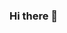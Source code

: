 ### Hi there 👋

<!--
**Zulqarnain32/Zulqarnain32** is a ✨ _special_ ✨ repository because its `README.md` (this file) appears on your GitHub profile.

Here are some ideas to get you started:
[![MasterHead](https://1.bp.blogspot.com/-7A4WynwLsMw/XbBpCXG8fHI/AAAAAAAAMt4/uOa1bpLskYgrwGbllhSu2SDj_Mig8SXJQCLcBGAsYHQ/s1600/2000_600px.gif)
<h1 align="center">Hi 👋, I'm Zulqarnain Chohan</h1>
<h3 align="center">A passionate frontend developer from PAkistan</h3>

<img align="right" alt="Coding" width="400" src = "https://cdn.dribbble.com/users/1162077/screenshots/3848914/programmer.gif">

<p align="left"> <img src="https://komarev.com/ghpvc/?username=zulqarnain32&label=Profile%20views&color=0e75b6&style=flat" alt="zulqarnain32" /> </p>

<p align="left"> <a href="https://twitter.com/zulqarnainchoh5" target="blank"><img src="https://img.shields.io/twitter/follow/zulqarnainchoh5?logo=twitter&style=for-the-badge" alt="zulqarnainchoh5" /></a> </p>

- 🔭 I’m currently working on **Recipe aApp**

- 🌱 I’m currently learning **MERN STACK**

- 👨‍💻 All of my projects are available at [http://zulqarnainbestportfolio.netlify.app](http://zulqarnainbestportfolio.netlify.app)

- 💬 Ask me about **javascript, react and node js**

- 📫 How to reach me **zulqarnainc67@gmail.com**

- ⚡ Fun fact **i think i am funny**

<h3 align="left">Connect with me:</h3>
<p align="left">
<a href="https://twitter.com/zulqarnainchoh5" target="blank"><img align="center" src="https://raw.githubusercontent.com/rahuldkjain/github-profile-readme-generator/master/src/images/icons/Social/twitter.svg" alt="zulqarnainchoh5" height="30" width="40" /></a>
<a href="https://linkedin.com/in/zulqarnan chohan" target="blank"><img align="center" src="https://raw.githubusercontent.com/rahuldkjain/github-profile-readme-generator/master/src/images/icons/Social/linked-in-alt.svg" alt="zulqarnan chohan" height="30" width="40" /></a>
<a href="https://fb.com/zulqarnain chohan" target="blank"><img align="center" src="https://raw.githubusercontent.com/rahuldkjain/github-profile-readme-generator/master/src/images/icons/Social/facebook.svg" alt="zulqarnain chohan" height="30" width="40" /></a>
<a href="https://instagram.com/zulqarnainchohan5" target="blank"><img align="center" src="https://raw.githubusercontent.com/rahuldkjain/github-profile-readme-generator/master/src/images/icons/Social/instagram.svg" alt="zulqarnainchohan5" height="30" width="40" /></a>
<a href="https://www.hackerrank.com/zulqarnain" target="blank"><img align="center" src="https://raw.githubusercontent.com/rahuldkjain/github-profile-readme-generator/master/src/images/icons/Social/hackerrank.svg" alt="zulqarnain" height="30" width="40" /></a>
<a href="https://www.leetcode.com/zulqarnain chohan" target="blank"><img align="center" src="https://raw.githubusercontent.com/rahuldkjain/github-profile-readme-generator/master/src/images/icons/Social/leet-code.svg" alt="zulqarnain chohan" height="30" width="40" /></a>
</p>

<h3 align="left">Languages and Tools:</h3>
<p align="left"> <a href="https://getbootstrap.com" target="_blank" rel="noreferrer"> <img src="https://raw.githubusercontent.com/devicons/devicon/master/icons/bootstrap/bootstrap-plain-wordmark.svg" alt="bootstrap" width="40" height="40"/> </a> <a href="https://www.cprogramming.com/" target="_blank" rel="noreferrer"> <img src="https://raw.githubusercontent.com/devicons/devicon/master/icons/c/c-original.svg" alt="c" width="40" height="40"/> </a> <a href="https://www.w3schools.com/cpp/" target="_blank" rel="noreferrer"> <img src="https://raw.githubusercontent.com/devicons/devicon/master/icons/cplusplus/cplusplus-original.svg" alt="cplusplus" width="40" height="40"/> </a> <a href="https://www.w3schools.com/css/" target="_blank" rel="noreferrer"> <img src="https://raw.githubusercontent.com/devicons/devicon/master/icons/css3/css3-original-wordmark.svg" alt="css3" width="40" height="40"/> </a> <a href="https://expressjs.com" target="_blank" rel="noreferrer"> <img src="https://raw.githubusercontent.com/devicons/devicon/master/icons/express/express-original-wordmark.svg" alt="express" width="40" height="40"/> </a> <a href="https://www.figma.com/" target="_blank" rel="noreferrer"> <img src="https://www.vectorlogo.zone/logos/figma/figma-icon.svg" alt="figma" width="40" height="40"/> </a> <a href="https://www.w3.org/html/" target="_blank" rel="noreferrer"> <img src="https://raw.githubusercontent.com/devicons/devicon/master/icons/html5/html5-original-wordmark.svg" alt="html5" width="40" height="40"/> </a> <a href="https://developer.mozilla.org/en-US/docs/Web/JavaScript" target="_blank" rel="noreferrer"> <img src="https://raw.githubusercontent.com/devicons/devicon/master/icons/javascript/javascript-original.svg" alt="javascript" width="40" height="40"/> </a> <a href="https://www.mongodb.com/" target="_blank" rel="noreferrer"> <img src="https://raw.githubusercontent.com/devicons/devicon/master/icons/mongodb/mongodb-original-wordmark.svg" alt="mongodb" width="40" height="40"/> </a> <a href="https://nodejs.org" target="_blank" rel="noreferrer"> <img src="https://raw.githubusercontent.com/devicons/devicon/master/icons/nodejs/nodejs-original-wordmark.svg" alt="nodejs" width="40" height="40"/> </a> <a href="https://reactjs.org/" target="_blank" rel="noreferrer"> <img src="https://raw.githubusercontent.com/devicons/devicon/master/icons/react/react-original-wordmark.svg" alt="react" width="40" height="40"/> </a> </p>

<p><img align="left" src="https://github-readme-stats.vercel.app/api/top-langs?username=zulqarnain32&show_icons=true&locale=en&layout=compact" alt="zulqarnain32" /></p>

<p>&nbsp;<img align="center" src="https://github-readme-stats.vercel.app/api?username=zulqarnain32&show_icons=true&locale=en" alt="zulqarnain32" /></p>

<p><img align="center" src="https://github-readme-streak-stats.herokuapp.com/?user=zulqarnain32&" alt="zulqarnain32" /></p>

- 🔭 I’m currently working on ...
- 🌱 I’m currently learning ...
- 👯 I’m looking to collaborate on ...
- 🤔 I’m looking for help with ...
- 💬 Ask me about ...
- 📫 How to reach me: ...
- 😄 Pronouns: ...
- ⚡ Fun fact: ...
-->
